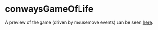 # conwaysGameOfLife

A preview of the game (driven by mousemove events) can be seen <a href='https://htmlpreview.github.io/?https://github.com/jaystubbs/conwaysGameOfLife/blob/master/index.html' target='_blank'>here</a>.
